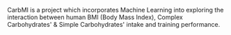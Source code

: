 CarbMI is a project which incorporates Machine Learning into exploring the interaction between human BMI (Body Mass Index), Complex Carbohydrates' & Simple Carbohydrates' intake and training performance. 

